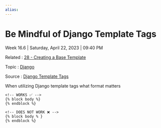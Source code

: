 ```yaml
---
alias:
---
```

# Be Mindful of Django Template Tags

Week 16.6 | Saturday, April 22, 2023 | 09:40 PM

Related : [28 - Creating a Base Template](../tutorials-and-guides/thenewboston-django-tutorial-for-beginners/28%20-%20Creating%20a%20Base%20Template.md)

Topic : [Django](../Django.md)

Source : [Django Template Tags](https://www.w3schools.com/django/django_template_tags.php#:~:text=In%20Django%20templates%2C%20you%20can,them%20in%20%7B%25%20%25%7D%20brackets.)

When utilizing Django template tags what format matters

```django
<!-- WORKS ✅ -->
{% block body %}
{% endblock %}

<!-- DOES NOT WORK ❌ -->
{% block body % }
{% endblock %}
```
